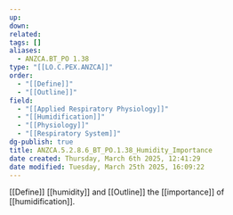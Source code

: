 ```yaml
---
up: 
down: 
related: 
tags: []
aliases:
  - ANZCA.BT_PO 1.38
type: "[[LO.C.PEX.ANZCA]]"
order:
  - "[[Define]]"
  - "[[Outline]]"
field:
  - "[[Applied Respiratory Physiology]]"
  - "[[Humidification]]"
  - "[[Physiology]]"
  - "[[Respiratory System]]"
dg-publish: true
title: ANZCA.5.2.8.6_BT_PO.1.38_Humidity_Importance
date created: Thursday, March 6th 2025, 12:41:29
date modified: Tuesday, March 25th 2025, 16:09:22
---
```


[[Define]] [[humidity]] and [[Outline]] the [[importance]] of [[humidification]].
